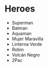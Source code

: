 # Heroes

* Superman
* Batman
* Aquaman
* Mujer Maravilla
* Linterna Verde
* Robin
* Volcán Negro
* 2Pac
